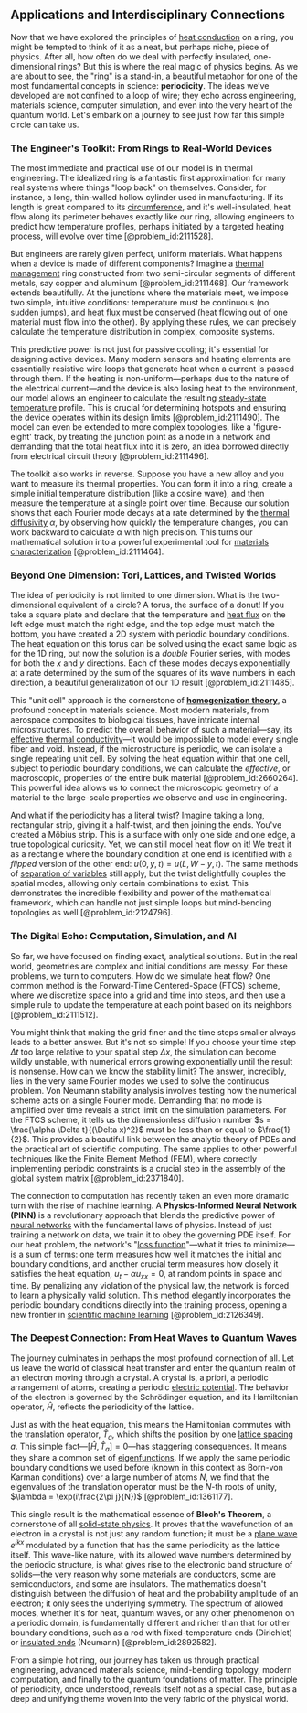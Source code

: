 ## Applications and Interdisciplinary Connections

Now that we have explored the principles of [heat conduction](@article_id:143015) on a ring, you might be tempted to think of it as a neat, but perhaps niche, piece of physics. After all, how often do we deal with perfectly insulated, one-dimensional rings? But this is where the real magic of physics begins. As we are about to see, the "ring" is a stand-in, a beautiful metaphor for one of the most fundamental concepts in science: **periodicity**. The ideas we’ve developed are not confined to a loop of wire; they echo across engineering, materials science, computer simulation, and even into the very heart of the quantum world. Let's embark on a journey to see just how far this simple circle can take us.

### The Engineer's Toolkit: From Rings to Real-World Devices

The most immediate and practical use of our model is in thermal engineering. The idealized ring is a fantastic first approximation for many real systems where things "loop back" on themselves. Consider, for instance, a long, thin-walled hollow cylinder used in manufacturing. If its length is great compared to its [circumference](@article_id:263108), and it's well-insulated, heat flow along its perimeter behaves exactly like our ring, allowing engineers to predict how temperature profiles, perhaps initiated by a targeted heating process, will evolve over time [@problem_id:2111528].

But engineers are rarely given perfect, uniform materials. What happens when a device is made of different components? Imagine a [thermal management](@article_id:145548) ring constructed from two semi-circular segments of different metals, say copper and aluminum [@problem_id:2111468]. Our framework extends beautifully. At the junctions where the materials meet, we impose two simple, intuitive conditions: temperature must be continuous (no sudden jumps), and [heat flux](@article_id:137977) must be conserved (heat flowing out of one material must flow into the other). By applying these rules, we can precisely calculate the temperature distribution in complex, composite systems.

This predictive power is not just for passive cooling; it's essential for designing active devices. Many modern sensors and heating elements are essentially resistive wire loops that generate heat when a current is passed through them. If the heating is non-uniform—perhaps due to the nature of the electrical current—and the device is also losing heat to the environment, our model allows an engineer to calculate the resulting [steady-state temperature](@article_id:136281) profile. This is crucial for determining hotspots and ensuring the device operates within its design limits [@problem_id:2111490]. The model can even be extended to more complex topologies, like a 'figure-eight' track, by treating the junction point as a node in a network and demanding that the total heat flux into it is zero, an idea borrowed directly from electrical circuit theory [@problem_id:2111496].

The toolkit also works in reverse. Suppose you have a new alloy and you want to measure its thermal properties. You can form it into a ring, create a simple initial temperature distribution (like a cosine wave), and then measure the temperature at a single point over time. Because our solution shows that each Fourier mode decays at a rate determined by the [thermal diffusivity](@article_id:143843) $\alpha$, by observing how quickly the temperature changes, you can work backward to calculate $\alpha$ with high precision. This turns our mathematical solution into a powerful experimental tool for [materials characterization](@article_id:160852) [@problem_id:2111464].

### Beyond One Dimension: Tori, Lattices, and Twisted Worlds

The idea of periodicity is not limited to one dimension. What is the two-dimensional equivalent of a circle? A torus, the surface of a donut! If you take a square plate and declare that the temperature and [heat flux](@article_id:137977) on the left edge must match the right edge, and the top edge must match the bottom, you have created a 2D system with periodic boundary conditions. The heat equation on this torus can be solved using the exact same logic as for the 1D ring, but now the solution is a *double* Fourier series, with modes for both the $x$ and $y$ directions. Each of these modes decays exponentially at a rate determined by the sum of the squares of its wave numbers in each direction, a beautiful generalization of our 1D result [@problem_id:2111485].

This "unit cell" approach is the cornerstone of **[homogenization theory](@article_id:164829)**, a profound concept in materials science. Most modern materials, from aerospace composites to biological tissues, have intricate internal microstructures. To predict the overall behavior of such a material—say, its [effective thermal conductivity](@article_id:151771)—it would be impossible to model every single fiber and void. Instead, if the microstructure is periodic, we can isolate a single repeating unit cell. By solving the heat equation within that one cell, subject to periodic boundary conditions, we can calculate the *effective*, or macroscopic, properties of the entire bulk material [@problem_id:2660264]. This powerful idea allows us to connect the microscopic geometry of a material to the large-scale properties we observe and use in engineering.

And what if the periodicity has a literal twist? Imagine taking a long, rectangular strip, giving it a half-twist, and then joining the ends. You've created a Möbius strip. This is a surface with only one side and one edge, a true topological curiosity. Yet, we can still model heat flow on it! We treat it as a rectangle where the boundary condition at one end is identified with a *flipped* version of the other end: $u(0,y,t) = u(L, W-y, t)$. The same methods of [separation of variables](@article_id:148222) still apply, but the twist delightfully couples the spatial modes, allowing only certain combinations to exist. This demonstrates the incredible flexibility and power of the mathematical framework, which can handle not just simple loops but mind-bending topologies as well [@problem_id:2124796].

### The Digital Echo: Computation, Simulation, and AI

So far, we have focused on finding exact, analytical solutions. But in the real world, geometries are complex and initial conditions are messy. For these problems, we turn to computers. How do we simulate heat flow? One common method is the Forward-Time Centered-Space (FTCS) scheme, where we discretize space into a grid and time into steps, and then use a simple rule to update the temperature at each point based on its neighbors [@problem_id:2111512].

You might think that making the grid finer and the time steps smaller always leads to a better answer. But it's not so simple! If you choose your time step $\Delta t$ too large relative to your spatial step $\Delta x$, the simulation can become wildly unstable, with numerical errors growing exponentially until the result is nonsense. How can we know the stability limit? The answer, incredibly, lies in the very same Fourier modes we used to solve the continuous problem. Von Neumann stability analysis involves testing how the numerical scheme acts on a single Fourier mode. Demanding that no mode is amplified over time reveals a strict limit on the simulation parameters. For the FTCS scheme, it tells us the dimensionless diffusion number $s = \frac{\alpha \Delta t}{(\Delta x)^2}$ must be less than or equal to $\frac{1}{2}$. This provides a beautiful link between the analytic theory of PDEs and the practical art of scientific computing. The same applies to other powerful techniques like the Finite Element Method (FEM), where correctly implementing periodic constraints is a crucial step in the assembly of the global system matrix [@problem_id:2371840].

The connection to computation has recently taken an even more dramatic turn with the rise of machine learning. A **Physics-Informed Neural Network (PINN)** is a revolutionary approach that blends the predictive power of [neural networks](@article_id:144417) with the fundamental laws of physics. Instead of just training a network on data, we train it to obey the governing PDE itself. For our heat problem, the network's "[loss function](@article_id:136290)"—what it tries to minimize—is a sum of terms: one term measures how well it matches the initial and boundary conditions, and another crucial term measures how closely it satisfies the heat equation, $u_t - \alpha u_{xx} = 0$, at random points in space and time. By penalizing any violation of the physical law, the network is forced to learn a physically valid solution. This method elegantly incorporates the periodic boundary conditions directly into the training process, opening a new frontier in [scientific machine learning](@article_id:145061) [@problem_id:2126349].

### The Deepest Connection: From Heat Waves to Quantum Waves

The journey culminates in perhaps the most profound connection of all. Let us leave the world of classical heat transfer and enter the quantum realm of an electron moving through a crystal. A crystal is, a priori, a periodic arrangement of atoms, creating a periodic [electric potential](@article_id:267060). The behavior of the electron is governed by the Schrödinger equation, and its Hamiltonian operator, $\hat{H}$, reflects the periodicity of the lattice.

Just as with the heat equation, this means the Hamiltonian commutes with the translation operator, $\hat{T}_a$, which shifts the position by one [lattice spacing](@article_id:179834) $a$. This simple fact—$[\hat{H}, \hat{T}_a]=0$—has staggering consequences. It means they share a common set of [eigenfunctions](@article_id:154211). If we apply the same periodic boundary conditions we used before (known in this context as Born-von Karman conditions) over a large number of atoms $N$, we find that the eigenvalues of the translation operator must be the $N$-th roots of unity, $\lambda = \exp(i\frac{2\pi j}{N})$ [@problem_id:1361177].

This single result is the mathematical essence of **Bloch's Theorem**, a cornerstone of all [solid-state physics](@article_id:141767). It proves that the wavefunction of an electron in a crystal is not just any random function; it must be a [plane wave](@article_id:263258) $e^{ikx}$ modulated by a function that has the same periodicity as the lattice itself. This wave-like nature, with its allowed wave numbers determined by the periodic structure, is what gives rise to the electronic band structure of solids—the very reason why some materials are conductors, some are semiconductors, and some are insulators. The mathematics doesn't distinguish between the diffusion of heat and the probability amplitude of an electron; it only sees the underlying symmetry. The spectrum of allowed modes, whether it's for heat, quantum waves, or any other phenomenon on a periodic domain, is fundamentally different and richer than that for other boundary conditions, such as a rod with fixed-temperature ends (Dirichlet) or [insulated ends](@article_id:169489) (Neumann) [@problem_id:2892582].

From a simple hot ring, our journey has taken us through practical engineering, advanced materials science, mind-bending topology, modern computation, and finally to the quantum foundations of matter. The principle of periodicity, once understood, reveals itself not as a special case, but as a deep and unifying theme woven into the very fabric of the physical world.